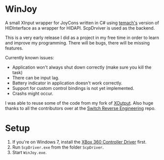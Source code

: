 # WinJoy
A small XInput wrapper for JoyCons written in C# using [temach's](https://github.com/temach/HIDInterface) version of HIDInterface as a wrapper for HIDAPI.
ScpDrviver is used as the backend.

This is a very early release I did as a project in my free time in order to learn and improve my programming.
There will be bugs, there will be missing features.

Currently known issues:
* Application won't always shut down correctly (make sure you kill the task)
* There can be input lag.
* Battery indicator in application doesn't work correctly.
* Support for custom control bindings is not yet implemented.
* Crashs might occur.

I was able to reuse some of the code from my fork of [XOutput](https://github.com/CaptainProton42/XOutput). Also huge thanks to all the contributors over at the [Switch Reverse Engineering](https://github.com/dekuNukem/Nintendo_Switch_Reverse_Engineering) repo.

# Setup
1. If you're on Windows 7, install the [XBox 360 Controller Driver](http://www.microsoft.com/hardware/en-us/d/xbox-360-controller-for-windows) first.
2. Run `ScpDriver.exe` from the folder `ScpDriver`.
3. Start `WinJoy.exe`.
